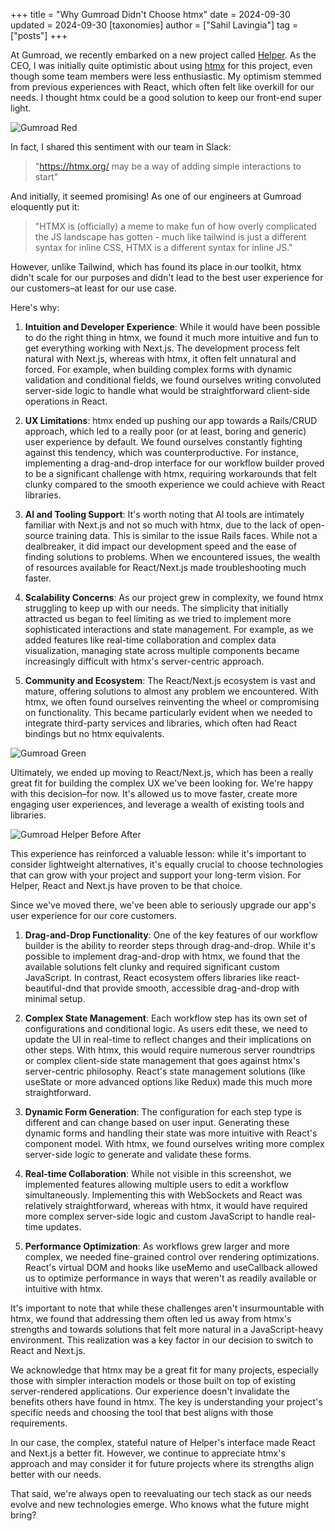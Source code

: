 +++
title = "Why Gumroad Didn't Choose htmx"
date = 2024-09-30
updated = 2024-09-30
[taxonomies]
author = ["Sahil Lavingia"]
tag = ["posts"]
+++

At Gumroad, we recently embarked on a new project called [Helper](https://helper.ai). As the CEO, I was initially quite optimistic about using [htmx](https://htmx.org) for this project, even though some team members were less enthusiastic. My optimism stemmed from previous experiences with React, which often felt like overkill for our needs. I thought htmx could be a good solution to keep our front-end super light.

![Gumroad Red](/img/gumroad-red.jpeg)

In fact, I shared this sentiment with our team in Slack:

> "https://htmx.org/ may be a way of adding simple interactions to start"

And initially, it seemed promising! As one of our engineers at Gumroad eloquently put it:

> "HTMX is (officially) a meme to make fun of how overly complicated the JS landscape has gotten - much like tailwind is just a different syntax for inline CSS, HTMX is a different syntax for inline JS."

However, unlike Tailwind, which has found its place in our toolkit, htmx didn't scale for our purposes and didn't lead to the best user experience for our customers–at least for our use case.

Here's why:

1. **Intuition and Developer Experience**: While it would have been possible to do the right thing in htmx, we found it much more intuitive and fun to get everything working with Next.js. The development process felt natural with Next.js, whereas with htmx, it often felt unnatural and forced. For example, when building complex forms with dynamic validation and conditional fields, we found ourselves writing convoluted server-side logic to handle what would be straightforward client-side operations in React.

2. **UX Limitations**: htmx ended up pushing our app towards a Rails/CRUD approach, which led to a really poor (or at least, boring and generic) user experience by default. We found ourselves constantly fighting against this tendency, which was counterproductive. For instance, implementing a drag-and-drop interface for our workflow builder proved to be a significant challenge with htmx, requiring workarounds that felt clunky compared to the smooth experience we could achieve with React libraries.

3. **AI and Tooling Support**: It's worth noting that AI tools are intimately familiar with Next.js and not so much with htmx, due to the lack of open-source training data. This is similar to the issue Rails faces. While not a dealbreaker, it did impact our development speed and the ease of finding solutions to problems. When we encountered issues, the wealth of resources available for React/Next.js made troubleshooting much faster.

4. **Scalability Concerns**: As our project grew in complexity, we found htmx struggling to keep up with our needs. The simplicity that initially attracted us began to feel limiting as we tried to implement more sophisticated interactions and state management. For example, as we added features like real-time collaboration and complex data visualization, managing state across multiple components became increasingly difficult with htmx's server-centric approach.

5. **Community and Ecosystem**: The React/Next.js ecosystem is vast and mature, offering solutions to almost any problem we encountered. With htmx, we often found ourselves reinventing the wheel or compromising on functionality. This became particularly evident when we needed to integrate third-party services and libraries, which often had React bindings but no htmx equivalents.

![Gumroad Green](/img/gumroad-green.jpeg)

Ultimately, we ended up moving to React/Next.js, which has been a really great fit for building the complex UX we've been looking for. We're happy with this decision–for now. It's allowed us to move faster, create more engaging user experiences, and leverage a wealth of existing tools and libraries.

![Gumroad Helper Before After](/img/gumroad-helper-before-after.png)

This experience has reinforced a valuable lesson: while it's important to consider lightweight alternatives, it's equally crucial to choose technologies that can grow with your project and support your long-term vision. For Helper, React and Next.js have proven to be that choice.

Since we've moved there, we've been able to seriously upgrade our app's user experience for our core customers.

1. **Drag-and-Drop Functionality**: One of the key features of our workflow builder is the ability to reorder steps through drag-and-drop. While it's possible to implement drag-and-drop with htmx, we found that the available solutions felt clunky and required significant custom JavaScript. In contrast, React ecosystem offers libraries like react-beautiful-dnd that provide smooth, accessible drag-and-drop with minimal setup.

2. **Complex State Management**: Each workflow step has its own set of configurations and conditional logic. As users edit these, we need to update the UI in real-time to reflect changes and their implications on other steps. With htmx, this would require numerous server roundtrips or complex client-side state management that goes against htmx's server-centric philosophy. React's state management solutions (like useState or more advanced options like Redux) made this much more straightforward.

3. **Dynamic Form Generation**: The configuration for each step type is different and can change based on user input. Generating these dynamic forms and handling their state was more intuitive with React's component model. With htmx, we found ourselves writing more complex server-side logic to generate and validate these forms.

4. **Real-time Collaboration**: While not visible in this screenshot, we implemented features allowing multiple users to edit a workflow simultaneously. Implementing this with WebSockets and React was relatively straightforward, whereas with htmx, it would have required more complex server-side logic and custom JavaScript to handle real-time updates.

5. **Performance Optimization**: As workflows grew larger and more complex, we needed fine-grained control over rendering optimizations. React's virtual DOM and hooks like useMemo and useCallback allowed us to optimize performance in ways that weren't as readily available or intuitive with htmx.

It's important to note that while these challenges aren't insurmountable with htmx, we found that addressing them often led us away from htmx's strengths and towards solutions that felt more natural in a JavaScript-heavy environment. This realization was a key factor in our decision to switch to React and Next.js.

We acknowledge that htmx may be a great fit for many projects, especially those with simpler interaction models or those built on top of existing server-rendered applications. Our experience doesn't invalidate the benefits others have found in htmx. The key is understanding your project's specific needs and choosing the tool that best aligns with those requirements.

In our case, the complex, stateful nature of Helper's interface made React and Next.js a better fit. However, we continue to appreciate htmx's approach and may consider it for future projects where its strengths align better with our needs.

That said, we're always open to reevaluating our tech stack as our needs evolve and new technologies emerge. Who knows what the future might bring?
